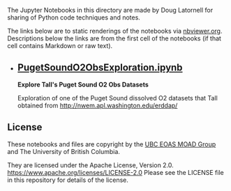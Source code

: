 The Jupyter Notebooks in this directory are made by
Doug Latornell for sharing of Python code techniques
and notes.

The links below are to static renderings of the notebooks via
[nbviewer.org](https://nbviewer.org/).
Descriptions below the links are from the first cell of the notebooks
(if that cell contains Markdown or raw text).

* ## [PugetSoundO2ObsExploration.ipynb](https://nbviewer.org/github/SalishSeaCast/analysis-doug/blob/main/notebooks/puget_O2/PugetSoundO2ObsExploration.ipynb)  
    
    **Explore Tall's Puget Sound O2 Obs Datasets**
    
    Exploration of one of the Puget Sound dissolved O2 datasets that Tall obtained from
    http://nwem.apl.washington.edu/erddap/


## License

These notebooks and files are copyright by the
[UBC EOAS MOAD Group](https://github.com/UBC-MOAD/docs/blob/main/CONTRIBUTORS.rst)
and The University of British Columbia.

They are licensed under the Apache License, Version 2.0.
https://www.apache.org/licenses/LICENSE-2.0
Please see the LICENSE file in this repository for details of the license.
